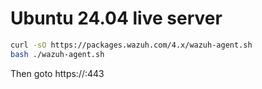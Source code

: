 # Ubuntu 24.04 live server

```bash
curl -sO https://packages.wazuh.com/4.x/wazuh-agent.sh
bash ./wazuh-agent.sh
```

Then goto https://<wazuh-dashboard-ip>:443

